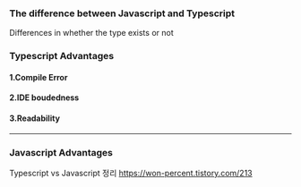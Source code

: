 
### The difference between Javascript and Typescript 

Differences in whether the type exists or not 

###  Typescript Advantages 

#### 1.Compile Error 
#### 2.IDE boudedness
#### 3.Readability 

------

### Javascript Advantages 


Typescript vs Javascript 정리  https://won-percent.tistory.com/213







